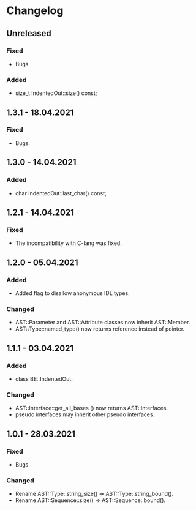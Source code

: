 # Changelog

## Unreleased
### Fixed
- Bugs.
### Added
- size_t IndentedOut::size() const;

## 1.3.1 - 18.04.2021
### Fixed
- Bugs.

## 1.3.0 - 14.04.2021
### Added
- char IndentedOut::last_char() const;

## 1.2.1 - 14.04.2021
### Fixed
- The incompatibility with C-lang was fixed.

## 1.2.0 - 05.04.2021
### Added
- Added flag to disallow anonymous IDL types.

### Changed
- AST\::Parameter and AST\::Attribute classes now inherit AST\::Member.
- AST\::Type\::named_type() now returns reference instead of pointer.

## 1.1.1 - 03.04.2021
### Added
- class BE\::IndentedOut.
### Changed
- AST\::Interface\::get_all_bases () now returns AST\::Interfaces.
- pseudo interfaces may inherit other pseudo interfaces.

## 1.0.1 - 28.03.2021
### Fixed
- Bugs.
### Changed
- Rename AST\::Type\::string_size() => AST\::Type\::string_bound().
- Rename AST\::Sequence\::size() => AST\::Sequence\::bound().
